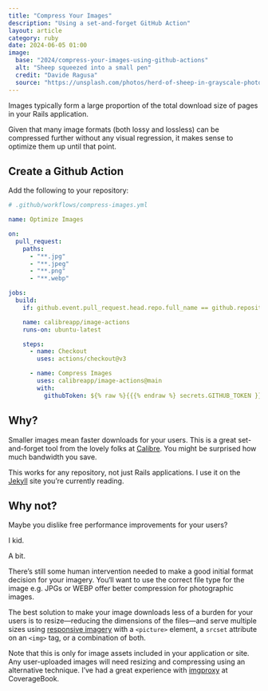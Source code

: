 ```yaml
---
title: "Compress Your Images"
description: "Using a set-and-forget GitHub Action"
layout: article
category: ruby
date: 2024-06-05 01:00
image:
  base: "2024/compress-your-images-using-github-actions"
  alt: "Sheep squeezed into a small pen"
  credit: "Davide Ragusa"
  source: "https://unsplash.com/photos/herd-of-sheep-in-grayscale-photo-cDwZ40Lj9eo"
---
```


Images typically form a large proportion of the total download size of pages in your Rails application.

Given that many image formats (both lossy and lossless) can be compressed further without any visual regression, it makes sense to optimize them up until that point.

## Create a Github Action

Add the following to your repository:

```yml
# .github/workflows/compress-images.yml

name: Optimize Images

on:
  pull_request:
    paths:
      - "**.jpg"
      - "**.jpeg"
      - "**.png"
      - "**.webp"

jobs:
  build:
    if: github.event.pull_request.head.repo.full_name == github.repository

    name: calibreapp/image-actions
    runs-on: ubuntu-latest

    steps:
      - name: Checkout
        uses: actions/checkout@v3

      - name: Compress Images
        uses: calibreapp/image-actions@main
        with:
          githubToken: ${% raw %}{{{% endraw %} secrets.GITHUB_TOKEN }}
```

## Why?

Smaller images mean faster downloads for your users. This is a great set-and-forget tool from the lovely folks at [Calibre](https://calibreapp.com). You might be surprised how much bandwidth you save.

This works for any repository, not just Rails applications. I use it on the [Jekyll](https://jekyllrb.com) site you’re currently reading.

## Why not?

Maybe you dislike free performance improvements for your users?

I kid.

A bit.

There’s still some human intervention needed to make a good initial format decision for your imagery. You‘ll want to use the correct file type for the image e.g. JPGs or WEBP offer better compression for photographic images.

The best solution to make your image downloads less of a burden for your users is to resize—reducing the dimensions of the files—and serve multiple sizes using [responsive imagery](https://developer.mozilla.org/en-US/docs/Learn/HTML/Multimedia_and_embedding/Responsive_images) with a `<picture>` element, a `srcset` attribute on an `<img>` tag, or a combination of both.

Note that this is only for image assets included in your application or site. Any user-uploaded images will need resizing and compressing using an alternative technique. I’ve had a great experience with [imgproxy](https://imgproxy.net) at CoverageBook.
